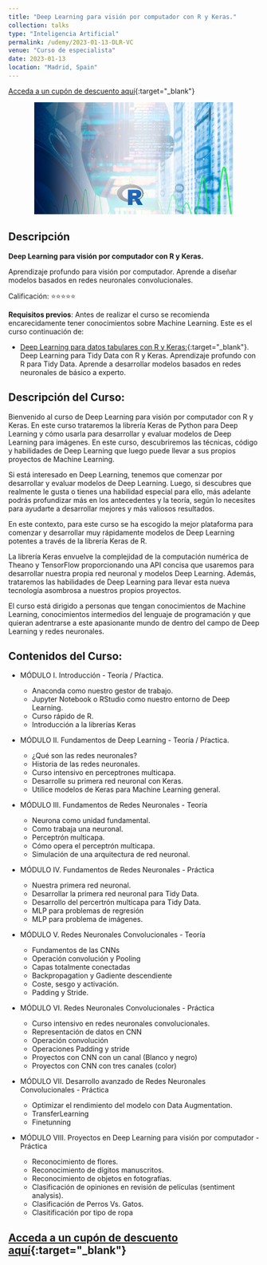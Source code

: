 ```yaml
---
title: "Deep Learning para visión por computador con R y Keras."
collection: talks
type: "Inteligencia Artificial"
permalink: /udemy/2023-01-13-DLR-VC
venue: "Curso de especialista"
date: 2023-01-13
location: "Madrid, Spain"
---
```


[Acceda a un cupón de descuento aquí](https://www.udemy.com/course/deep-learning-con-r-y-keras/?couponCode=JUN_2023){:target="_blank"}

<div>
<p align = "center">
<img src="/images/courses/DLR-VC.jpg" alt="Deep Learning Vision Computador con R" width="400">
</p>
</div>

## Descripción

<b>Deep Learning para visión por computador con R y Keras.</b>

Aprendizaje profundo para visión por computador. Aprende a diseñar modelos basados en redes neuronales convolucionales.

Calificación: ⭐⭐⭐⭐⭐

<b>Requisitos previos</b>: Antes de realizar el curso se recomienda encarecidamente tener conocimientos sobre Machine Learning. Este es el curso continuación de:
- [Deep Learning para datos tabulares con R y Keras:](https://www.udemy.com/course/deep-learning-r/?couponCode=JUN_2023){:target="_blank"}. Deep Learning para Tidy Data con R y Keras. Aprendizaje profundo con R para Tidy Data. Aprende a desarrollar modelos basados en redes neuronales de básico a experto.

## Descripción del Curso:

Bienvenido al curso de Deep Learning para visión por computador con R y Keras. En este curso trataremos la librería Keras de Python para Deep Learning y cómo usarla para desarrollar y evaluar modelos de Deep Learning para imágenes. En este curso, descubriremos las técnicas, código y habilidades de Deep Learning que luego puede llevar a sus propios proyectos de Machine Learning.

Si está interesado en Deep Learning, tenemos que comenzar por desarrollar y evaluar modelos de Deep Learning. Luego, si descubres que realmente le gusta o tienes una habilidad especial para ello, más adelante podrás profundizar más en los antecedentes y la teoría, según lo necesites para ayudarte a desarrollar mejores y más valiosos resultados.

En este contexto, para este curso se ha escogido la mejor plataforma para comenzar y desarrollar muy rápidamente modelos de Deep Learning potentes a través de la librería Keras de R.

La librería Keras envuelve la complejidad de la computación numérica de Theano y TensorFlow proporcionando una API concisa que usaremos para desarrollar nuestra propia red neuronal y modelos Deep Learning. Además, trataremos las habilidades de Deep Learning para llevar esta nueva tecnología asombrosa a nuestros propios proyectos.

El curso  está dirigido a personas que tengan conocimientos de Machine Learning, conocimientos intermedios del lenguaje de programación y que quieran adentrarse a este apasionante mundo de dentro del campo de Deep Learning y redes neuronales.

## Contenidos del Curso:

- MÓDULO I. Introducción - Teoría / Pŕactica.
    - Anaconda como nuestro gestor de trabajo.
    - Jupyter Notebook o RStudio como nuestro entorno de Deep Learning.
    - Curso rápido de R.
    - Introducción a la librerías Keras

- MÓDULO II. Fundamentos de Deep Learning - Teoría / Pŕactica.
    - ¿Qué son las redes neuronales?
    - Historia de las redes neuronales.
    - Curso intensivo en perceptrones multicapa.
    - Desarrolle su primera red neuronal con Keras.
    - Utilice modelos de Keras  para Machine Learning general.

- MÓDULO III. Fundamentos de Redes Neuronales - Teoría
    - Neurona como unidad fundamental.
    - Como trabaja una neuronal.
    - Perceptrón multicapa.
    - Cómo opera el perceptrón multicapa.
    - Simulación de una arquitectura de red neuronal.

- MÓDULO IV. Fundamentos de Redes Neuronales - Práctica
    - Nuestra primera red neuronal.
    - Desarrollar la primera red neuronal para Tidy Data.
    - Desarrollo del percertrón multicapa para Tidy Data.
    - MLP para problemas de regresión
    - MLP para problema de imágenes.

- MÓDULO V. Redes Neuronales Convolucionales - Teoría
    - Fundamentos de las CNNs
    - Operación convolución y Pooling
    - Capas totalmente conectadas
    - Backpropagation y Gadiente descendiente
    - Coste, sesgo y activación.
    - Padding y Stride.

- MÓDULO VI. Redes Neuronales Convolucionales - Práctica
    - Curso intensivo en redes neuronales convolucionales.
    - Representación de datos en CNN
    - Operación convolución
    - Operaciones Padding y stride
    - Proyectos con CNN con un canal (Blanco y negro)
    - Proyectos con CNN con tres canales (color)

- MÓDULO VII. Desarrollo avanzado de Redes Neuronales Convolucionales - Práctica
    - Optimizar el rendimiento del modelo con Data Augmentation.
    - TransferLearning
    - Finetunning

- MÓDULO VIII. Proyectos en Deep Learning para visión por computador - Práctica
    - Reconocimiento de flores.
    - Reconocimiento de dígitos manuscritos.
    - Reconocimiento de objetos en fotografías.
    - Clasificación de opiniones en revisión de películas (sentiment analysis).
    - Clasificación de Perros Vs. Gatos.
    - Clasitificación por tipo de ropa

## [Acceda a un cupón de descuento aquí](https://www.udemy.com/course/deep-learning-con-r-y-keras/?couponCode=JUN_2023){:target="_blank"}

